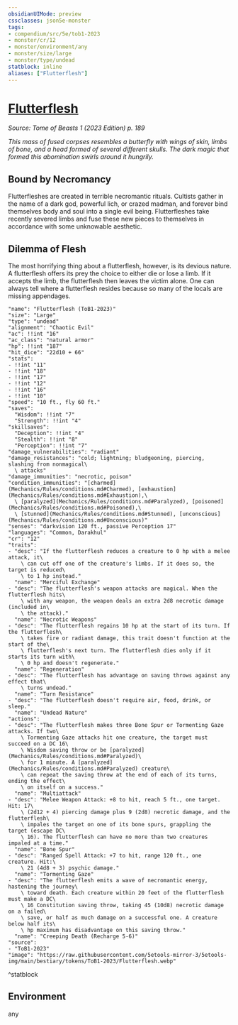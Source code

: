 ```yaml
---
obsidianUIMode: preview
cssclasses: json5e-monster
tags:
- compendium/src/5e/tob1-2023
- monster/cr/12
- monster/environment/any
- monster/size/large
- monster/type/undead
statblock: inline
aliases: ["Flutterflesh"]
---
```

# [Flutterflesh](Mechanics\bestiary\undead/flutterflesh-tob1-2023.md)
*Source: Tome of Beasts 1 (2023 Edition) p. 189*  

*This mass of fused corpses resembles a butterfly with wings of skin, limbs of bone, and a head formed of several different skulls. The dark magic that formed this abomination swirls around it hungrily.*

## Bound by Necromancy

Flutterfleshes are created in terrible necromantic rituals. Cultists gather in the name of a dark god, powerful lich, or crazed madman, and forever bind themselves body and soul into a single evil being. Flutterfleshes take recently severed limbs and fuse these new pieces to themselves in accordance with some unknowable aesthetic.

## Dilemma of Flesh

The most horrifying thing about a flutterflesh, however, is its devious nature. A flutterflesh offers its prey the choice to either die or lose a limb. If it accepts the limb, the flutterflesh then leaves the victim alone. One can always tell where a flutterflesh resides because so many of the locals are missing appendages.

```statblock
"name": "Flutterflesh (ToB1-2023)"
"size": "Large"
"type": "undead"
"alignment": "Chaotic Evil"
"ac": !!int "16"
"ac_class": "natural armor"
"hp": !!int "187"
"hit_dice": "22d10 + 66"
"stats":
- !!int "11"
- !!int "18"
- !!int "17"
- !!int "12"
- !!int "16"
- !!int "10"
"speed": "10 ft., fly 60 ft."
"saves":
  "Wisdom": !!int "7"
  "Strength": !!int "4"
"skillsaves":
  "Deception": !!int "4"
  "Stealth": !!int "8"
  "Perception": !!int "7"
"damage_vulnerabilities": "radiant"
"damage_resistances": "cold; lightning; bludgeoning, piercing, slashing from nonmagical\
  \ attacks"
"damage_immunities": "necrotic, poison"
"condition_immunities": "[charmed](Mechanics/Rules/conditions.md#Charmed), [exhaustion](Mechanics/Rules/conditions.md#Exhaustion),\
  \ [paralyzed](Mechanics/Rules/conditions.md#Paralyzed), [poisoned](Mechanics/Rules/conditions.md#Poisoned),\
  \ [stunned](Mechanics/Rules/conditions.md#Stunned), [unconscious](Mechanics/Rules/conditions.md#Unconscious)"
"senses": "darkvision 120 ft., passive Perception 17"
"languages": "Common, Darakhul"
"cr": "12"
"traits":
- "desc": "If the flutterflesh reduces a creature to 0 hp with a melee attack, it\
    \ can cut off one of the creature's limbs. If it does so, the target is reduced\
    \ to 1 hp instead."
  "name": "Merciful Exchange"
- "desc": "The flutterflesh's weapon attacks are magical. When the flutterflesh hits\
    \ with any weapon, the weapon deals an extra 2d8 necrotic damage (included in\
    \ the attack)."
  "name": "Necrotic Weapons"
- "desc": "The flutterflesh regains 10 hp at the start of its turn. If the flutterflesh\
    \ takes fire or radiant damage, this trait doesn't function at the start of the\
    \ flutterflesh's next turn. The flutterflesh dies only if it starts its turn with\
    \ 0 hp and doesn't regenerate."
  "name": "Regeneration"
- "desc": "The flutterflesh has advantage on saving throws against any effect that\
    \ turns undead."
  "name": "Turn Resistance"
- "desc": "The flutterflesh doesn't require air, food, drink, or sleep."
  "name": "Undead Nature"
"actions":
- "desc": "The flutterflesh makes three Bone Spur or Tormenting Gaze attacks. If two\
    \ Tormenting Gaze attacks hit one creature, the target must succeed on a DC 16\
    \ Wisdom saving throw or be [paralyzed](Mechanics/Rules/conditions.md#Paralyzed)\
    \ for 1 minute. A [paralyzed](Mechanics/Rules/conditions.md#Paralyzed) creature\
    \ can repeat the saving throw at the end of each of its turns, ending the effect\
    \ on itself on a success."
  "name": "Multiattack"
- "desc": "Melee Weapon Attack: +8 to hit, reach 5 ft., one target. Hit: 17\
    \ (2d12 + 4) piercing damage plus 9 (2d8) necrotic damage, and the flutterflesh\
    \ impales the target on one of its bone spurs, grappling the target (escape DC\
    \ 16). The flutterflesh can have no more than two creatures impaled at a time."
  "name": "Bone Spur"
- "desc": "Ranged Spell Attack: +7 to hit, range 120 ft., one creature. Hit:\
    \ 21 (4d8 + 3) psychic damage."
  "name": "Tormenting Gaze"
- "desc": "The flutterflesh emits a wave of necromantic energy, hastening the journey\
    \ toward death. Each creature within 20 feet of the flutterflesh must make a DC\
    \ 16 Constitution saving throw, taking 45 (10d8) necrotic damage on a failed\
    \ save, or half as much damage on a successful one. A creature below half its\
    \ hp maximum has disadvantage on this saving throw."
  "name": "Creeping Death (Recharge 5-6)"
"source":
- "ToB1-2023"
"image": "https://raw.githubusercontent.com/5etools-mirror-3/5etools-img/main/bestiary/tokens/ToB1-2023/Flutterflesh.webp"
```
^statblock

## Environment

any